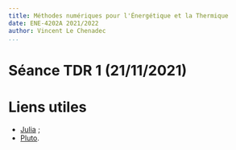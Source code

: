 ```yaml
---
title: Méthodes numériques pour l'Énergétique et la Thermique
date: ENE-4202A 2021/2022
author: Vincent Le Chenadec
...
```


# Séance TDR 1 (21/11/2021)

# Liens utiles

* [Julia](https://julialang.org/) ;
* [Pluto](https://github.com/fonsp/Pluto.jl).

